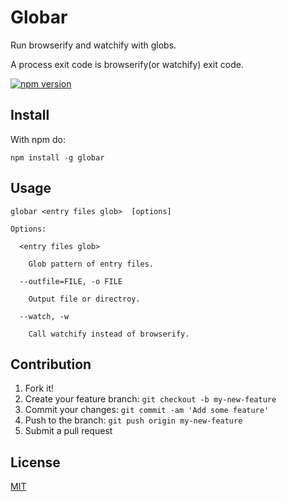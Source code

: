 Globar
===

Run browserify and watchify with globs.

A process exit code is browserify(or watchify) exit code.

[![npm version](https://badge.fury.io/js/globar.svg)](https://badge.fury.io/js/globar)

## Install
With npm do:
```
npm install -g globar
```

## Usage
```
globar <entry files glob>  [options]

Options:

  <entry files glob>

    Glob pattern of entry files.

  --outfile=FILE, -o FILE

    Output file or directroy.

  --watch, -w

    Call watchify instead of browserify.
```

## Contribution
1. Fork it!
1. Create your feature branch: `git checkout -b my-new-feature`
1. Commit your changes: `git commit -am 'Add some feature'`
1. Push to the branch: `git push origin my-new-feature`
1. Submit a pull request

## License
[MIT](https://github.com/mkamakura/globar/blob/master/LICENSE)
